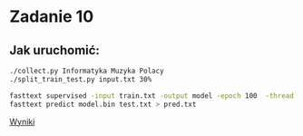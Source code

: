 # Zadanie 10

## Jak uruchomić:


```bash
./collect.py Informatyka Muzyka Polacy
./split_train_test.py input.txt 30%

fasttext supervised -input train.txt -output model -epoch 100  -thread 4
fasttext predict model.bin test.txt > pred.txt
```

[Wyniki](main.ipynb)